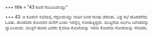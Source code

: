 +++
title = "43 ಕೂಡೆ ಗಜಬಜವಾಯ್ತು"

+++
43. ಆ ಕೂಡಲೇ ಸಭೆಯಲ್ಲಿ ಗದ್ದಲವಾಯ್ತು ನಾಡಿನ ಜನರ ಗುಂಪು ಚೆದರಿತು. ವಿಪ್ರ ಸಭೆ ಹೊರದೆಗೆದು ಓಡಿತು. ಪಾಂಡವರು ಕುಂಬಾರನ ಮನೆಗೆ ಬಂದು ಇದನ್ನೆಲ್ಲ ನೋಡುತ್ತಿದ್ದರು.  ಮುತ್ತಿಗೆಯ ಆರ್ಭಟ ದಿಗಂತವನ್ನು ವ್ಯಾಪಿಸಿದುದು. ಮುತ್ತಿಗೆ ಹಾಕಿದ ವೀರರು ಕೈಮಾಡಿ ಕೋಟೆಯನ್ನು ಇಳಿದು ಕೋಟೆಯ ಗೋಡೆಯನ್ನು ಸೇರಿದರು.